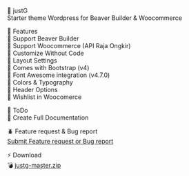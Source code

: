 :art: justG\
Starter theme Wordpress for Beaver Builder & Woocommerce

:green_book: Features\
:pushpin: Support Beaver Builder\
:pushpin: Support Woocommerce (API Raja Ongkir)\
:pushpin: Customize Without Code\
:pushpin: Layout Settings\
:pushpin: Comes with Bootstrap (v4)\
:pushpin: Font Awesome integration (v4.7.0)\
:pushpin: Colors & Typography\
:pushpin: Header Options\
:pushpin: Wishlist in Woocomerce

:ledger: ToDo\
:pushpin: Create Full Documentation

:beetle: Feature request & Bug report\
[Submit Feature request or Bug report](https://github.com/aadiityaak/justg/issues/new/choose)

:zap: Download\
:bomb: [justg-master.zip](https://github.com/aadiityaak/justg/archive/master.zip)
